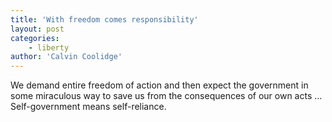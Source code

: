 ```yaml
---
title: 'With freedom comes responsibility'
layout: post
categories:
    - liberty
author: 'Calvin Coolidge'
---
```


We demand entire freedom of action and then expect the government in some miraculous way to save us from the consequences of our own acts … Self-government means self-reliance.